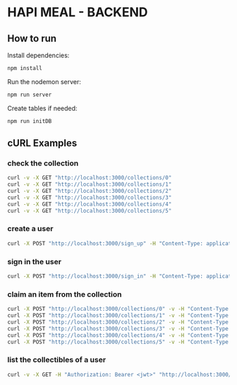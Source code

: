 # HAPI MEAL - BACKEND

## How to run

Install dependencies:

```bash
npm install
```

Run the nodemon server:

```bash
npm run server
```

Create tables if needed:

```bash
npm run initDB
```

## cURL Examples

### check the collection

```bash
curl -v -X GET "http://localhost:3000/collections/0"
curl -v -X GET "http://localhost:3000/collections/1"
curl -v -X GET "http://localhost:3000/collections/2"
curl -v -X GET "http://localhost:3000/collections/3"
curl -v -X GET "http://localhost:3000/collections/4"
curl -v -X GET "http://localhost:3000/collections/5"
```

### create a user
```bash
curl -X POST "http://localhost:3000/sign_up" -H "Content-Type: application/json" -d '{"email": "aaaa@bbb.ccc", "password": "aaaaaaaaaa"}'
```

### sign in the user
```bash
curl -X POST "http://localhost:3000/sign_in" -H "Content-Type: application/json" -d '{"email": "aaaa@bbb.ccc", "password": "aaaaaaaaaa"}'
```

### claim an item from the collection
```bash
curl -X POST "http://localhost:3000/collections/0" -v -H "Content-Type: application/json" -H "Authorization: Bearer <jwt>"
curl -X POST "http://localhost:3000/collections/1" -v -H "Content-Type: application/json" -H "Authorization: Bearer <jwt>"
curl -X POST "http://localhost:3000/collections/2" -v -H "Content-Type: application/json" -H "Authorization: Bearer <jwt>"
curl -X POST "http://localhost:3000/collections/3" -v -H "Content-Type: application/json" -H "Authorization: Bearer <jwt>"
curl -X POST "http://localhost:3000/collections/4" -v -H "Content-Type: application/json" -H "Authorization: Bearer <jwt>"
curl -X POST "http://localhost:3000/collections/5" -v -H "Content-Type: application/json" -H "Authorization: Bearer <jwt>"
```

### list the collectibles of a user

```bash
curl -v -X GET -H "Authorization: Bearer <jwt>" "http://localhost:3000/collectibles"
```
